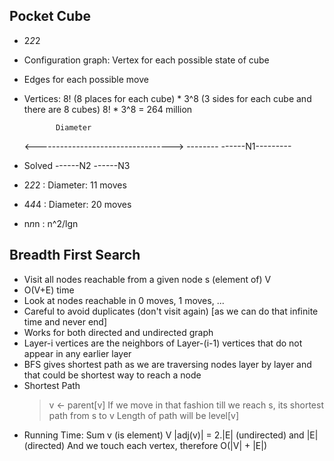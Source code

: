 Pocket Cube
-----------
- 2*2*2
- Configuration graph: Vertex for each possible state of cube
- Edges for each possible move
- Vertices: 8! (8 places for each cube) * 3^8 (3 sides for each cube and there are 8 cubes)
            8! * 3^8 = 264 million

             Diameter
  <---------------------------------->
                 --------
         ------N1---------  
- Solved ------N2
         ------N3
- 2*2*2 : Diameter: 11 moves
- 4*4*4 : Diameter: 20 moves
- n*n*n : n^2/lgn

Breadth First Search
--------------------
- Visit all nodes reachable from a given node s (element of) V
- O(V+E) time
- Look at nodes reachable in 0 moves, 1 moves, ...
- Careful to avoid duplicates (don't visit again) [as we can do that infinite time and never end]
- Works for both directed and undirected graph
- Layer-i vertices are the neighbors of Layer-(i-1) vertices that do not appear in any earlier layer
- BFS gives shortest path as we are traversing nodes layer by layer and that could be shortest way to reach a node
- Shortest Path
  > v <- parent[v]
  > If we move in that fashion till we reach s, its shortest path from s to v
  > Length of path will be level[v]
- Running Time: Sum v (is element) V |adj(v)| = 2.|E| (undirected) and |E| (directed)
                And we touch each vertex, therefore O(|V| + |E|)
